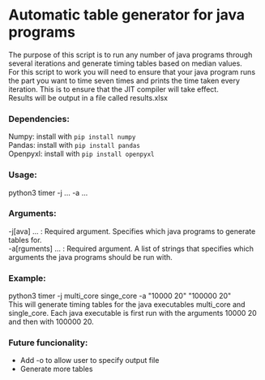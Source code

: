# Automatic table generator for java programs
The purpose of this script is to run any number of java programs through several iterations and generate timing tables based on median values.  
For this script to work you will need to ensure that your java program runs the part you want to time seven times and prints the time taken every iteration. This is to ensure that the JIT compiler will take effect.  
Results will be output in a file called results.xlsx  
  
### Dependencies:  
Numpy: install with ```pip install numpy```  
Pandas: install with ```pip install pandas```  
Openpyxl: install with ```pip install openpyxl```
  
### Usage:  
python3 timer -j ... -a ...  
  
### Arguments:  
\-j[ava]        ...     : Required argument. Specifies which java programs to generate tables for.  
\-a[rguments]   ...     : Required argument. A list of strings that specifies which arguments the java programs should be run with.
  
### Example:  
python3 timer -j multi\_core singe\_core -a "10000 20" "100000 20"  
This will generate timing tables for the java executables multi\_core and single\_core. Each java executable is first run with the arguments 10000 20 and then with 100000 20.
  
### Future funcionality:  
- Add -o to allow user to specify output file    
- Generate more tables
